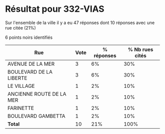 # Résultat pour 332-VIAS

Sur l'ensemble de la ville il y a eu 47 réponses dont 10 réponses avec une rue citée (21%)

6 points noirs identifiés

| Rue | Vote | % réponses | % Nb rues cités|
|-----|------|------------|----------------|
| AVENUE DE LA MER | 3 | 6% | 30%|
| BOULEVARD DE LA LIBERTE | 3 | 6% | 30%|
| LE VILLAGE | 1 | 2% | 10%|
| ANCIENNE ROUTE DE LA MER | 1 | 2% | 10%|
| FARINETTE | 1 | 2% | 10%|
| BOULEVARD GAMBETTA | 1 | 2% | 10%|
| **Total** | 10 | 21% | 100%|
